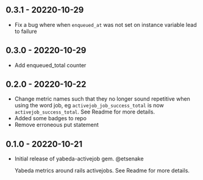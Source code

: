## 0.3.1 - 20220-10-29

- Fix a bug where when `enqueued_at` was not set on instance variable lead to failure

## 0.3.0 - 20220-10-29

- Add enqueued_total counter

## 0.2.0 - 20220-10-22

- Change metric names such that they no longer sound repetitive when using the word job, eg `activejob_job_success_total` is now `activejob_success_total`. See Readme for more details.
- Added some badges to repo
- Remove erroneous put statement

## 0.1.0 - 20220-10-21

- Initial release of yabeda-activejob gem. @etsenake

  Yabeda metrics around rails activejobs. See Readme for more details.